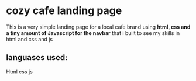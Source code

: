 # cozy cafe landing page

This is a very simple landing page for a local cafe brand using **html, css and a tiny amount of Javascript for the navbar** that i built to see my skills in html and css and js 

## languases used:

Html
css
js

